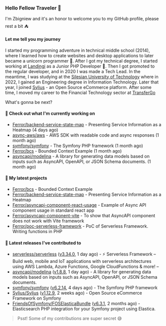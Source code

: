 ### Hello Fellow Traveler 👋

I'm Zbigniew and it's an honor to welcome you to my GitHub profile, please rest a bit ⛺️

#### Let me tell you my journey

I started my programming adventure in technical middle school (2014), where I learned how to create websites and desktop applications to later became a unicorn programmer 🦄. After I got my technical degree, I started working at [Landingi](https://github.com/landingi) as a Junior PHP Developer 🥇. Then I got promoted to the regular developer, and in 2020 I was made a Tech Lead. In the meantime, I was studying at the [Silesian University of Technology](https://www.polsl.pl/en/) where in 2022, I gained an Engineering degree in Information Technology. Later that year, I joined [Sylius](https://github.com/sylius) - an Open Source eCommerce platform. After some time, I moved my career to the Financial Technology sector at [TransferGo](https://github.com/transfergo)

What's gonna be next?

#### 👷 Check out what I'm currently working on

- [Ferror/backend-service-state-map](https://github.com/Ferror/backend-service-state-map) - Presenting Service Information as a Heatmap (4 days ago)
- [async-aws/aws](https://github.com/async-aws/aws) - AWS SDK with readable code and async responses (1 month ago)
- [symfony/symfony](https://github.com/symfony/symfony) - The Symfony PHP framework (1 month ago)
- [Ferror/bcs](https://github.com/Ferror/bcs) - Bounded Context Example (1 month ago)
- [asyncapi/modelina](https://github.com/asyncapi/modelina) - A library for generating data models based on inputs such as AsyncAPI, OpenAPI, or JSON Schema documents. (1 month ago)

#### 🌱 My latest projects

- [Ferror/bcs](https://github.com/Ferror/bcs) - Bounded Context Example
- [Ferror/backend-service-state-map](https://github.com/Ferror/backend-service-state-map) - Presenting Service Information as a Heatmap
- [Ferror/asyncapi-component-react-usage](https://github.com/Ferror/asyncapi-component-react-usage) - Example of Async API component usage in standard react app
- [Ferror/asyncapi-component-vite](https://github.com/Ferror/asyncapi-component-vite) - To show that AsyncAPI component does not work with Vite framework
- [Ferror/poc-serverless-framework](https://github.com/Ferror/poc-serverless-framework) - PoC of Serverless Framework. Writing functions in PHP

#### 🔭 Latest releases I've contributed to

- [serverless/serverless](https://github.com/serverless/serverless) ([v3.34.0](https://github.com/serverless/serverless/releases/tag/v3.34.0), 1 day ago) - ⚡ Serverless Framework – Build web, mobile and IoT applications with serverless architectures using AWS Lambda, Azure Functions, Google CloudFunctions &amp; more! – 
- [asyncapi/modelina](https://github.com/asyncapi/modelina) ([v1.8.8](https://github.com/asyncapi/modelina/releases/tag/v1.8.8), 1 day ago) - A library for generating data models based on inputs such as AsyncAPI, OpenAPI, or JSON Schema documents.
- [symfony/symfony](https://github.com/symfony/symfony) ([v6.2.14](https://github.com/symfony/symfony/releases/tag/v6.2.14), 4 days ago) - The Symfony PHP framework
- [Sylius/Sylius](https://github.com/Sylius/Sylius) ([v1.12.9](https://github.com/Sylius/Sylius/releases/tag/v1.12.9), 2 weeks ago) - Open Source eCommerce Framework on Symfony
- [FriendsOfSymfony/FOSElasticaBundle](https://github.com/FriendsOfSymfony/FOSElasticaBundle) ([v6.3.1](https://github.com/FriendsOfSymfony/FOSElasticaBundle/releases/tag/v6.3.1), 2 months ago) - Elasticsearch PHP integration for your Symfony project using Elastica.

>
> Psst! Some of my contributions are super secret 😅
>
